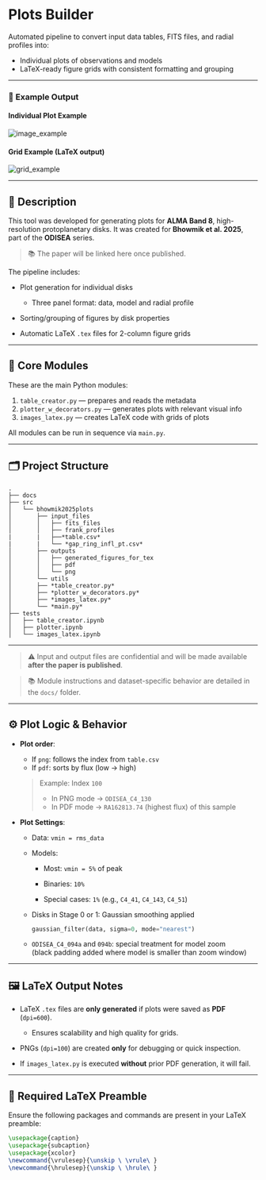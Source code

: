 # Plots Builder

Automated pipeline to convert input data tables, FITS files, and radial profiles into:

- Individual plots of observations and models  
- LaTeX-ready figure grids with consistent formatting and grouping  

---

### 📌 Example Output

#### Individual Plot Example  
![image_example](/)

#### Grid Example (LaTeX output)  
![grid_example](/)

---

## 📄 Description

This tool was developed for generating plots for **ALMA Band 8**, high-resolution protoplanetary disks. It was created for **Bhowmik et al. 2025**, part of the **ODISEA** series.

> 📚 The paper will be linked here once published.

The pipeline includes:

- Plot generation for individual disks
    - Three panel format: data, model and radial profile

- Sorting/grouping of figures by disk properties

- Automatic LaTeX `.tex` files for 2-column figure grids


---

## 🧠 Core Modules

These are the main Python modules:

1. `table_creator.py` — prepares and reads the metadata  
2. `plotter_w_decorators.py` — generates plots with relevant visual info  
3. `images_latex.py` — creates LaTeX code with grids of plots  

All modules can be run in sequence via `main.py`.

---

## 🗂️ Project Structure

```text
.
├── docs
├── src
│   └── bhowmik2025plots
│       ├── input_files
│       │   ├── fits_files
│       │   ├── frank_profiles
|       |   ├──*table.csv*
|       |   └── *gap_ring_infl_pt.csv*
│       ├── outputs
│       │   ├── generated_figures_for_tex
│       │   ├── pdf
│       │   └── png
│       └── utils
│       ├── *table_creator.py*
│       ├── *plotter_w_decorators.py*
│       ├── *images_latex.py*
│       └── *main.py*
├── tests
│   ├── table_creator.ipynb
│   ├── plotter.ipynb
│   └── images_latex.ipynb
```

---

> ⚠️ Input and output files are confidential and will be made available **after the paper is published**.


> 📚 Module instructions and dataset-specific behavior are detailed in the `docs/` folder.

---

## ⚙️ Plot Logic & Behavior

- **Plot order**:
  - If `png`: follows the index from `table.csv` 
  - If `pdf`: sorts by flux (low → high)

  > Example: Index `100`  
  > - In PNG mode → `ODISEA_C4_130`  
  > - In PDF mode → `RA162813.74` (highest flux) of this sample

- **Plot Settings**:
  - Data: `vmin = rms_data`

  - Models:

    - Most: `vmin = 5%` of peak

    - Binaries: `10%`

    - Special cases: `1%` (e.g., `C4_41`, `C4_143`, `C4_51`)

  - Disks in Stage 0 or 1: Gaussian smoothing applied  
    ```python
    gaussian_filter(data, sigma=0, mode="nearest")
    ```

  - `ODISEA_C4_094a` and `094b`: special treatment for model zoom  
    (black padding added where model is smaller than zoom window)

---

## 🖼️ LaTeX Output Notes

- LaTeX `.tex` files are **only generated** if plots were saved as **PDF** (`dpi=600`).

  - Ensures scalability and high quality for grids.

- PNGs (`dpi=100`) are created **only** for debugging or quick inspection.

- If `images_latex.py` is executed **without** prior PDF generation, it will fail.

---

## 🧾 Required LaTeX Preamble

Ensure the following packages and commands are present in your LaTeX preamble:

```latex
\usepackage{caption}
\usepackage{subcaption}
\usepackage{xcolor}
\newcommand{\vrulesep}{\unskip \ \vrule\ }
\newcommand{\hrulesep}{\unskip \ \hrule\ }
